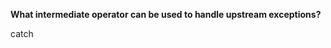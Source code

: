 **What intermediate operator can be used to handle upstream exceptions?**

<div class="hint">
  catch
</div>
